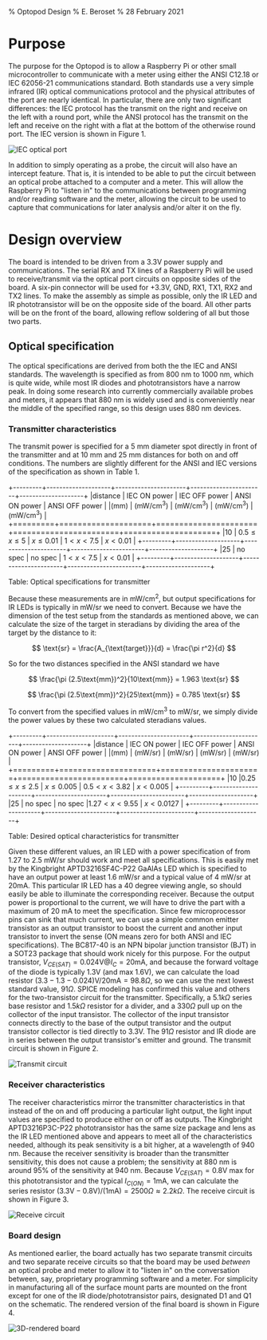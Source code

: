 % Optopod Design
% E. Beroset
% 28 February 2021

# Purpose
The purpose for the Optopod is to allow a Raspberry Pi or other small microcontroller to communicate with a meter using either the ANSI C12.18 or IEC 62056-21 communications standard.  Both standards use a very simple infrared (IR) optical communications protocol and the physical attributes of the port are nearly identical.  In particular, there are only two significant differences:  the IEC protocol has the transmit on the right and receive on the left with a round port, while the ANSI protocol has the transmit on the left and receive on the right with a flat at the bottom of the otherwise round port.  The IEC version is shown in Figure 1.

![IEC optical port](Optopod/images/IEC_optical_port.png)

In addition to simply operating as a probe, the circuit will also have an intercept feature.  That is, it is intended to be able to put the circuit between an optical probe attached to a computer and a meter.  This will allow the Raspberry Pi to "listen in" to the communications between programming and/or reading software and the meter, allowing the circuit to be used to capture that communications for later analysis and/or alter it on the fly.

# Design overview
The board is intended to be driven from a 3.3V power supply and communications.  The serial RX and TX lines of a Raspberry Pi will be used to receive/transmit via the optical port circuits on opposite sides of the board.  A six-pin connector will be used for +3.3V, GND, RX1, TX1, RX2 and TX2 lines.   To make the assembly as simple as possible, only the IR LED and IR phototransistor will be on the opposite side of the board.  All other parts will be on the front of the board, allowing reflow soldering of all but those two parts.

## Optical specification
The optical specifications are derived from both the the IEC and ANSI standards.  The wavelength is specified as from 800 nm to 1000 nm, which is quite wide, while most IR diodes and phototransistors have a narrow peak.  In doing some research into currently commercially available probes and meters, it appears that 880 nm is widely used and is conveniently near the middle of the specified range, so this design uses 880 nm devices.

### Transmitter characteristics

The transmit power is specified for a 5 mm diameter spot directly in front of the transmitter and at 10 mm and 25 mm distances for both on and off conditions.  The numbers are slightly different for the ANSI and IEC versions of the specification as shown in Table 1.

+---------+--------------------+----------------------+-----------------------+--------------------+
|distance | IEC ON power       | IEC OFF power        | ANSI ON power         | ANSI OFF power     | 
|(mm)     | ($\text{mW/cm}^3$) | ($\text{mW/cm}^3$)   | ($\text{mW/cm}^3$)    | ($\text{mW/cm}^3$) |
+=========+====================+======================+=======================+====================+
|10       | $0.5 \le x \le 5$  | $x \le 0.01$         |  $1 < x < 7.5$        |    $x < 0.01$      |
+---------+--------------------+----------------------+-----------------------+--------------------+
|25       | no spec            |  no spec             |  $1 < x < 7.5$        |    $x < 0.01$      |
+---------+--------------------+----------------------+-----------------------+--------------------+

Table: Optical specifications for transmitter

Because these measurements are in $\text{mW/cm}^2$, but output specifications for IR LEDs is typically in mW/sr we need to convert.  Because we have the dimension of the test setup from the standards as mentioned above, we can calculate the size of the target in steradians by dividing the area of the target by the distance to it:

$$ \text{sr} = \frac{A_{\text{target}}}{d} = \frac{\pi r^2}{d} $$ 

So for the two distances specified in the ANSI standard we have 

$$ \frac{\pi (2.5\text{mm})^2}{10\text{mm}} = 1.963 \text{sr} $$

$$ \frac{\pi (2.5\text{mm})^2}{25\text{mm}} = 0.785 \text{sr} $$

To convert from the specified values in $\text{mW/cm}^3$ to mW/sr, we simply divide the power values by these two calculated steradians values.

+---------+---------------------+----------------------+-----------------------+--------------------+
|distance | IEC ON power        | IEC OFF power        | ANSI ON power         | ANSI OFF power     | 
|(mm)     | (mW/sr)             | (mW/sr)              | (mW/sr)               | (mW/sr)            |
+=========+=====================+======================+=======================+====================+
|10       |$0.25 \le x\le 2.5$  | $x \le 0.005$        |  $0.5 < x < 3.82$     |    $x < 0.005$     |
+---------+---------------------+----------------------+-----------------------+--------------------+
|25       | no spec             |  no spec             |$1.27 < x < 9.55$      |    $x < 0.0127$    |
+---------+---------------------+----------------------+-----------------------+--------------------+

Table: Desired optical characteristics for transmitter

Given these different values, an IR LED with a power specification of from 1.27 to 2.5 mW/sr should work and meet all specifications.  This is easily met by the Kingbright APTD3216SF4C-P22 GaAlAs LED which is specified to have an output power at least 1.6 mW/sr and a typical value of 4 mW/sr at 20mA.  This particular IR LED has a 40 degree viewing angle, so should easily be able to illuminate the corresponding receiver.  Because the output power is proportional to the current, we will have to drive the part with a maximum of 20 mA to meet the specification.  Since few microprocessor pins can sink that much current, we can use a simple common emitter transistor as an output transistor to boost the current and another input transistor to invert the sense (ON means zero for both ANSI and IEC specifications).  The BC817-40 is an NPN bipolar junction transistor (BJT) in a SOT23 package that should work nicely for this purpose.  For the output transistor, $V_{CE(SAT)} = 0.024\text{V} @ I_C = 20\text{mA}$, and because the forward voltage of the diode is typically 1.3V (and max 1.6V), we can calculate the load resistor $(3.3 - 1.3 - 0.024)\text{V}/20\text{mA} = 98.8\Omega$, so we can use the next lowest standard value, $91\Omega$.  SPICE modeling has confirmed this value and others for the two-transistor circuit for the transmitter.  Specifically, a $5.1k\Omega$ series base resistor and $1.5k\Omega$ resistor for a divider, and a $330\Omega$ pull up on the collector of the input transistor. The collector of the input transistor connects directly to the base of the output transistor and the output transistor collector is tied directly to 3.3V.  The $91\Omega$ resistor and IR diode are in series between the output transistor's emitter and ground.  The transmit circuit is shown in Figure 2.

![Transmit circuit](Optopod/images/transmit.png)

### Receiver characteristics
The receiver characteristics mirror the transmitter characteristics in that instead of the on and off producing a particular light output, the light input values are specified to produce either on or off as outputs.  The Kingbright APTD3216P3C-P22 phototransistor has the same size package and lens as the IR LED mentioned above and appears to meet all of the characteristics needed, although its peak sensitivity is a bit higher, at a wavelength of 940 nm.  Because the receiver sensitivity is broader than the transmitter sensitivity, this does not cause a problem; the sensitivity at 880 nm is around 95% of the sensitivity at 940 nm.  Because $V_{CE(SAT)} = 0.8\text{V}$ max for this phototransistor and the typical $I_{C(ON)} = 1\text{mA}$, we can calculate the series resistor $(3.3\text{V}-0.8\text{V})/(1\text{mA}) = 2500\Omega \approx 2.2k\Omega$.  The receive circuit is shown in Figure 3.

![Receive circuit](Optopod/images/receive.png)

### Board design
As mentioned earlier, the board actually has two separate transmit circuits and two separate receive circuits so that the board may be used *between* an optical probe and meter to allow it to "listen in" on the conversation between, say, proprietary programming software and a meter.  For simplicity in manufacturing all of the surface mount parts are mounted on the front except for one of the IR diode/phototransistor pairs, designated D1 and Q1 on the schematic.  The rendered version of the final board is shown in Figure 4.

![3D-rendered board](Optopod/images/opticalport_front.png)


